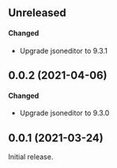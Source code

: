 ## Unreleased

#### Changed

- Upgrade jsoneditor to 9.3.1

## 0.0.2 (2021-04-06)

#### Changed

- Upgrade jsoneditor to 9.3.0

## 0.0.1 (2021-03-24)

Initial release.
